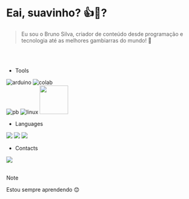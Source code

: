 # Eai, suavinho? 👍🍷?
> Eu sou o Bruno Silva, criador de conteúdo desde programação e tecnologia até as melhores gambiarras do mundo! 👀
<br>

<br>

* Tools

![arduino](https://img.shields.io/badge/Arduino_IDE-00979D?style=for-the-badge&logo=arduino&logoColor=white)
![colab](https://img.shields.io/badge/Colab-F9AB00?style=for-the-badge&logo=googlecolab&color=525252)  
![pb](https://img.shields.io/badge/PowerBI-F2C811?style=for-the-badge&logo=Power%20BI&logoColor=white)
![linux](https://img.shields.io/badge/Linux-FCC624?style=for-the-badge&logo=linux&logoColor=black)
<img width="75" src="https://upload.wikimedia.org/wikipedia/commons/thumb/4/4c/Logo-tinkercad-wordmark.svg/512px-Logo-tinkercad-wordmark.svg.png?20191017154918"/>

* Languages
  
![](https://img.shields.io/badge/Python-FFD43B?style=for-the-badge&logo=python&logoColor=blue)
![](https://img.shields.io/badge/C%2B%2B-00599C?style=for-the-badge&logo=c%2B%2B&logoColor=white)
![](url)

* Contacts
                                                                                                        
<a href="Http://t.me/brunomeloso">
  <img src="https://img.shields.io/badge/Telegram-2CA5E0?style=for-the-badge&logo=telegram&logoColor=white"/>
</a>

<br>
<br>

> [!note]
> Estou sempre aprendendo 😊
